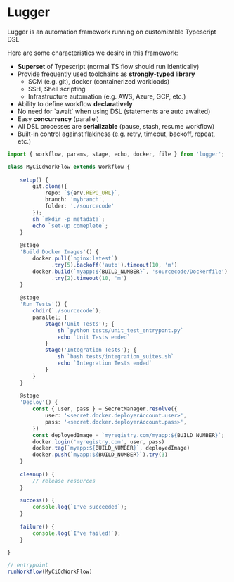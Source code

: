 # Lugger

Lugger is an automation framework running on customizable Typescript DSL

Here are some characteristics we desire in this framework:

* **Superset** of Typescript (normal TS flow should run identically)
* Provide frequently used toolchains as **strongly-typed library**
  * SCM (e.g. git), docker (containerized workloads)
  * SSH, Shell scripting
  * Infrastructure automation (e.g. AWS, Azure, GCP, etc.)
* Ability to define workflow **declaratively**
* No need for \`await\` when using DSL (statements are auto awaited)
* Easy **concurrency** (parallel)
* All DSL processes are **serializable** (pause, stash, resume workflow)
* Built-in control against flakiness (e.g. retry, timeout, backoff, repeat, etc.)

```typescript
import { workflow, params, stage, echo, docker, file } from 'lugger';

class MyCiCdWorkFlow extends Workflow {
    
    setup() {
        git.clone({
            repo: `${env.REPO_URL}`,
            branch: 'mybranch',
            folder: './sourcecode'
        });
        sh `mkdir -p metadata`;
        echo `set-up comeplete`;
    }
    
    @stage
    'Build Docker Images'() {
        docker.pull(`nginx:latest`)
              .try(5).backoff('auto').timeout(10, 'm')
        docker.build(`myapp:${BUILD_NUMBER}`, 'sourcecode/Dockerfile')
              .try(2).timeout(10, 'm')
    }
    
    @stage
    'Run Tests'() {
        chdir(`./sourcecode`);
        parallel; {
            stage('Unit Tests'); {
                sh `python tests/unit_test_entrypont.py`
                echo `Unit Tests ended`
            }
            stage('Integration Tests'); {
                sh `bash tests/integration_suites.sh`
                echo `Integration Tests ended`
            }
        }
    }
    
    @stage
    'Deploy'() {
        const { user, pass } = SecretManager.resolve({
            user: '<secret.docker.deployerAccount.user>',
            pass: '<secret.docker.deployerAccount.pass>',
        })
        const deployedImage = `myregistry.com/myapp:${BUILD_NUMBER}`;
        docker.login('myregistry.com', user, pass)
        docker.tag(`myapp:${BUILD_NUMBER}`, deployedImage)
        docker.push(`myapp:${BUILD_NUMBER}`).try(3)
    }
    
    cleanup() {
        // release resources
    }
    
    success() {
        console.log(`I've succeeded`);
    }
    
    failure() {
        console.log(`I've failed!`);
    }

}

// entrypoint
runWorkflow(MyCiCdWorkFlow)
```
